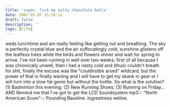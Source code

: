 ```yaml
---
title: 'sugar, lick my salty chocolate balls'
date: 2007-02-07 15:16:12
draft: false
description: ''
tags: [life]
---
```


weds lunchtime and am really feeling like getting out and breathing. The sky is perfectly crystal blue and the air suffocatingly cold, sunshine glistens off the leafless trees while the birds and flowers shiver and wait for spring to arrive. I've not been running in well over two weeks; first of all because I was chronically unwell, then i had a nasty cold and (thus) couldn't breath for shit, finally the excuse was the "couldnotbe arsed" wildcard, but the power of that is finally waning and I will have to get my skank in gear or I will turn into a slow fat genie but without the bottle. So what is the solution? (1) Badminton this evening; (2) New Running Shoes; (3) Running on Friday... AND Remind me that I've got to get the LCD Soundsystem mp3::: "North American Scum"::: Pounding Bassline. ingreatness welive.